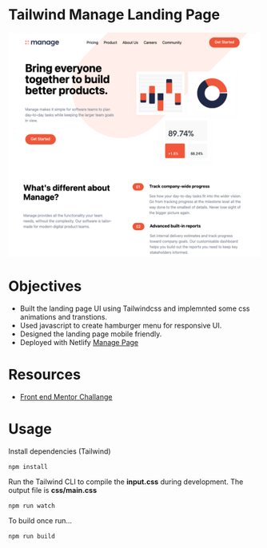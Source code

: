 # Tailwind Manage Landing Page

![Alt text](/img/screen.png?raw=true)

# Objectives

- Built the landing page UI using Tailwindcss and implemnted some css animations and transtions.
- Used javascript to create hamburger menu for responsive UI.
- Designed the landing page mobile friendly.
- Deployed with Netlify [Manage Page](https://ms-manage.netlify.app/)

# Resources

- [Front end Mentor Challange](https://www.frontendmentor.io/challenges/manage-landing-page-SLXqC6P5)

# Usage

Install dependencies (Tailwind)

```
npm install
```

Run the Tailwind CLI to compile the **input.css** during development. The output file is **css/main.css**

```
npm run watch
```

To build once run...

```
npm run build
```
